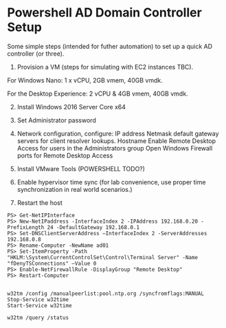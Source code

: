 # Powershell AD Domain Controller Setup

Some simple steps (intended for futher automation) to set up a quick AD controller (or three). 


1. Provision a VM (steps for simulating with EC2 instances TBC).

For Windows Nano: 1 x vCPU, 2GB vmem, 40GB vmdk.

For the Desktop Experience: 2 vCPU & 4GB vmem, 40GB vmdk.

2. Install Windows 2016 Server Core x64

3. Set Administrator password

4. Network configuration, configure:
  IP address
  Netmask
  default gateway
  servers for client resolver lookups.
  Hostname
  Enable Remote Desktop Access for users in the Administrators group
  Open Windows Firewall ports for Remote Desktop Access
5. Install VMware Tools (POWERSHELL TODO?)
6. Enable hypervisor time sync (for lab convenience, use proper time synchronization in real world scenarios.)
7. Restart the host

```
PS> Get-NetIPInterface
PS> New-NetIPaddress -InterfaceIndex 2 -IPAddress 192.168.0.20 -PrefixLength 24 -DefaultGateway 192.168.0.1
PS> Set-DNSClientServerAddress –InterfaceIndex 2 -ServerAddresses 192.168.0.8
PS> Rename-Computer -NewName ad01
PS> Set-ItemProperty -Path "HKLM:\System\CurrentControlSet\Control\Terminal Server" -Name "fDenyTSConnections" –Value 0
PS> Enable-NetFirewallRule -DisplayGroup "Remote Desktop"
PS> Restart-Computer
 
 
w32tm /config /manualpeerlist:pool.ntp.org /syncfromflags:MANUAL
Stop-Service w32time
Start-Service w32time
 
w32tm /query /status
```
